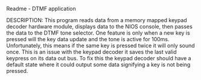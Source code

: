 Readme - DTMF application

DESCRIPTION: 
This program reads data from a memory mapped keypad decoder hardware module, displays data to the NIOS console, then passes the data to the DTMF tone selector. One feature is only when a new key is pressed will the key data update and the tone is active for 100ms. Unfortunately, this means if the same key is pressed twice it will only sound once. This is an issue with the keypad decoder it saves the last valid keypress on its data out bus. To fix this the keypad decoder should have a default state where it could output some data signifying a key is not being pressed.
